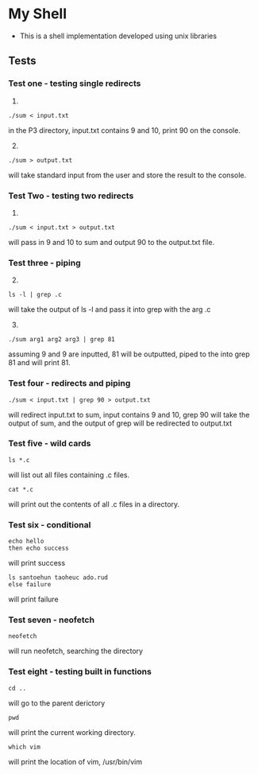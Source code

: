 # My Shell

- This is a shell implementation developed using unix libraries

## Tests

### Test one - testing  single redirects

1)
```
./sum < input.txt
```
in the P3 directory, input.txt contains 9 and 10, print 90 on the console. 

2)
```
./sum > output.txt 
```
will take standard input from the user and store the result to the console. 


### Test Two - testing two redirects

1)
```
./sum < input.txt > output.txt
```
will pass in 9 and 10 to sum and output 90 to the output.txt file. 

### Test three - piping 

2)
```
ls -l | grep .c
```
will take the output of ls -l and pass it into grep with the arg .c 


3)

```
./sum arg1 arg2 arg3 | grep 81 
```
assuming 9 and 9 are inputted, 81 will be outputted, piped to the into grep 81 and will print 81. 

### Test four - redirects and piping

```
./sum < input.txt | grep 90 > output.txt
```

will redirect input.txt to sum, input contains 9 and 10, grep 90 will take the output of sum, and the output of grep will be redirected to output.txt


### Test five - wild cards 

```
ls *.c
```
will list out all files containing .c files. 

```
cat *.c
```
will print out the contents of all .c files in a directory. 

### Test six - conditional 

```
echo hello
then echo success
```
will print success


```
ls santoehun taoheuc ado.rud
else failure
```

will print failure 

### Test seven - neofetch

```
neofetch 
```
will run neofetch, searching the directory 

### Test eight - testing built in functions

```
cd ..
```
will go to the parent derictory

```
pwd
```

will print the current working directory. 

```
which vim
```

will print the location of vim, /usr/bin/vim